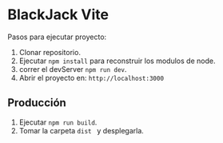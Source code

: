 # BlackJack Vite

Pasos para ejecutar proyecto:

1. Clonar repositorio.
2. Ejecutar ``` npm install ``` para reconstruir los modulos de node.
3. correr el devServer ``` npm run dev ```.
4. Abrir el proyecto en: ``` http://localhost:3000 ```

## Producción

1. Ejecutar ``` npm run build ```.
2. Tomar la carpeta ``` dist  ``` y desplegarla.